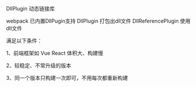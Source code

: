 DllPlugin 动态链接库

webpack 已内置DllPugin支持
DllPlugin 打包出dll文件
DllReferencePlugin 使用dll文件


满足以下条件：

1、前端框架如 Vue React 体积大、构建慢

2、较稳定、不常升级的版本

3、同一个版本只构建一次即可，不用每次都重新构建


